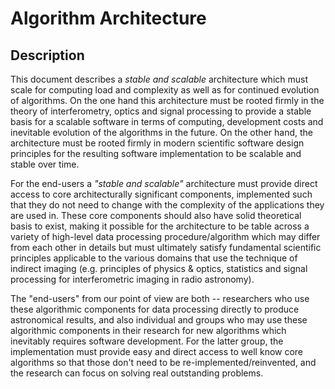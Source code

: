 # Algorithm Architecture

## Description

This document describes a _stable and scalable_ architecture which
must scale for computing load and complexity as well as for continued
evolution of algorithms.  On the one hand this architecture must be
rooted firmly in the theory of interferometry, optics and signal
processing to provide a stable basis for a scalable software in terms
of computing, development costs and inevitable evolution of the
algorithms in the future.  On the other hand, the architecture must be
rooted firmly in modern scientific software design principles for the
resulting software implementation to be scalable and stable over time.

For the end-users a _"stable and scalable"_ architecture must provide
direct access to core architecturally significant components,
implemented such that they do not need to change with the complexity
of the applications they are used in.  These core components should
also have solid theoretical basis to exist, making it possible for the
architecture to be table across a variety of high-level data
processing procedure/algorithm which may differ from each other in
details but must ultimately satisfy fundamental scientific principles
applicable to the various domains that use the technique of indirect
imaging (e.g. principles of physics & optics, statistics and signal
processing for interferometric imaging in radio astronomy).

The "end-users" from our point of view are both -- researchers who use
these algorithmic components for data processing directly to produce
astronomical results, and also individual and groups who may use these
algorithmic components in their research for new algorithms which
inevitably requires software development.  For the latter group, the
implementation must provide easy and direct access to well know core
algorithms so that those don't need to be re-implemented/reinvented,
and the research can focus on solving real outstanding problems.